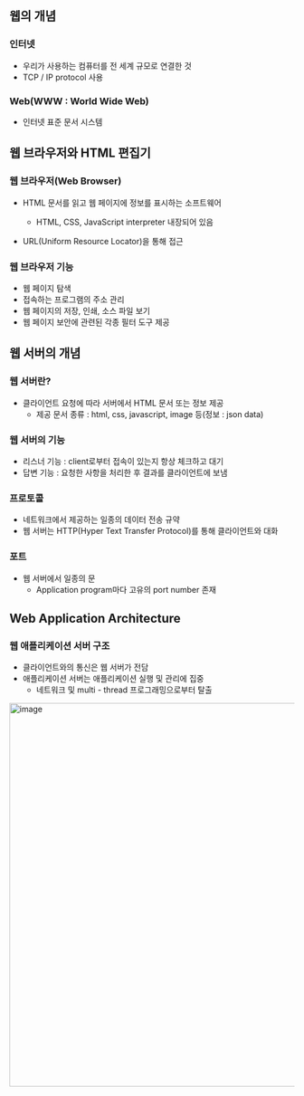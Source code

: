 ## 웹의 개념
### 인터넷
- 우리가 사용하는 컴퓨터를 전 세계 규모로 연결한 것
- TCP / IP protocol 사용

### Web(WWW : World Wide Web)
- 인터넷 표준 문서 시스템

## 웹 브라우저와 HTML 편집기
### 웹 브라우저(Web Browser)
- HTML 문서를 읽고 웹 페이지에 정보를 표시하는 소프트웨어
  - HTML, CSS, JavaScript interpreter 내장되어 있음
 
- URL(Uniform Resource Locator)을 통해 접근

### 웹 브라우저 기능
- 웹 페이지 탐색
- 접속하는 프로그램의 주소 관리
- 웹 페이지의 저장, 인쇄, 소스 파일 보기
- 웹 페이지 보안에 관련된 각종 필터 도구 제공

## 웹 서버의 개념
### 웹 서버란?
- 클라이언트 요청에 따라 서버에서 HTML 문서 또는 정보 제공
  - 제공 문서 종류 : html, css, javascript, image 등(정보 : json data)
 
### 웹 서버의 기능
- 리스너 기능 : client로부터 접속이 있는지 항상 체크하고 대기
- 답변 기능 : 요청한 사항을 처리한 후 결과를 클라이언트에 보냄

### 프로토콜
- 네트워크에서 제공하는 일종의 데이터 전송 규약
- 웹 서버는 HTTP(Hyper Text Transfer Protocol)를 통해 클라이언트와 대화

### 포트
- 웹 서버에서 일종의 문
  - Application program마다 고유의 port number 존재
 
## Web Application Architecture
### 웹 애플리케이션 서버 구조
- 클라이언트와의 통신은 웹 서버가 전담
- 애플리케이션 서버는 애플리케이션 실행 및 관리에 집중
  - 네트워크 및 multi - thread 프로그래밍으로부터 탈출
 
<img width="678" alt="image" src="https://github.com/user-attachments/assets/cc4cd02c-b8bc-4bd2-b1a2-5f9446f629f1">
